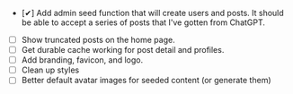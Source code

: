 - [✔︎] Add admin seed function that will create users and posts. It should be able to accept a series of posts that I've gotten from ChatGPT.
- [ ] Show truncated posts on the home page.
- [ ] Get durable cache working for post detail and profiles.
- [ ] Add branding, favicon, and logo.
- [ ] Clean up styles
- [ ] Better default avatar images for seeded content (or generate them)
